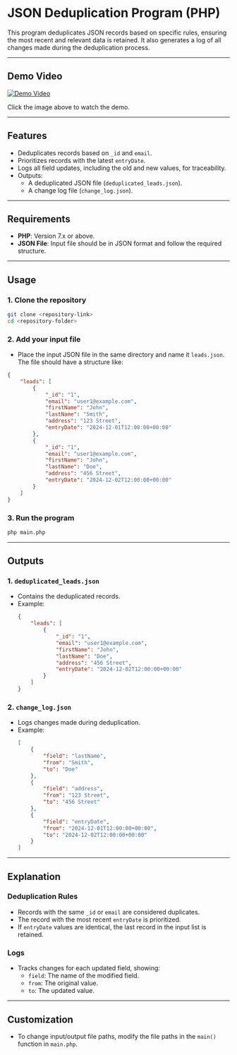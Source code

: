 
# JSON Deduplication Program (PHP)

This program deduplicates JSON records based on specific rules, ensuring the most recent and relevant data is retained. It also generates a log of all changes made during the deduplication process.

---

## Demo Video

[![Demo Video](https://img.youtube.com/vi/NUaqfZWKgLc/0.jpg)](https://youtu.be/NUaqfZWKgLc?feature=shared)

Click the image above to watch the demo.

---

## Features
- Deduplicates records based on `_id` and `email`.
- Prioritizes records with the latest `entryDate`.
- Logs all field updates, including the old and new values, for traceability.
- Outputs:
  - A deduplicated JSON file (`deduplicated_leads.json`).
  - A change log file (`change_log.json`).

---

## Requirements
- **PHP**: Version 7.x or above.
- **JSON File**: Input file should be in JSON format and follow the required structure.

---

## Usage
### **1. Clone the repository**
```bash
git clone <repository-link>
cd <repository-folder>
```

### **2. Add your input file**
- Place the input JSON file in the same directory and name it `leads.json`. The file should have a structure like:
```json
{
    "leads": [
        {
            "_id": "1",
            "email": "user1@example.com",
            "firstName": "John",
            "lastName": "Smith",
            "address": "123 Street",
            "entryDate": "2024-12-01T12:00:00+00:00"
        },
        {
            "_id": "1",
            "email": "user1@example.com",
            "firstName": "John",
            "lastName": "Doe",
            "address": "456 Street",
            "entryDate": "2024-12-02T12:00:00+00:00"
        }
    ]
}
```

### **3. Run the program**
```bash
php main.php
```

---

## Outputs
### **1. `deduplicated_leads.json`**
- Contains the deduplicated records.
- Example:
  ```json
  {
      "leads": [
          {
              "_id": "1",
              "email": "user1@example.com",
              "firstName": "John",
              "lastName": "Doe",
              "address": "456 Street",
              "entryDate": "2024-12-02T12:00:00+00:00"
          }
      ]
  }
  ```

### **2. `change_log.json`**
- Logs changes made during deduplication.
- Example:
  ```json
  [
      {
          "field": "lastName",
          "from": "Smith",
          "to": "Doe"
      },
      {
          "field": "address",
          "from": "123 Street",
          "to": "456 Street"
      },
      {
          "field": "entryDate",
          "from": "2024-12-01T12:00:00+00:00",
          "to": "2024-12-02T12:00:00+00:00"
      }
  ]
  ```

---

## Explanation
### **Deduplication Rules**
- Records with the same `_id` or `email` are considered duplicates.
- The record with the most recent `entryDate` is prioritized.
- If `entryDate` values are identical, the last record in the input list is retained.

### **Logs**
- Tracks changes for each updated field, showing:
  - `field`: The name of the modified field.
  - `from`: The original value.
  - `to`: The updated value.

---

## Customization
- To change input/output file paths, modify the file paths in the `main()` function in `main.php`.
